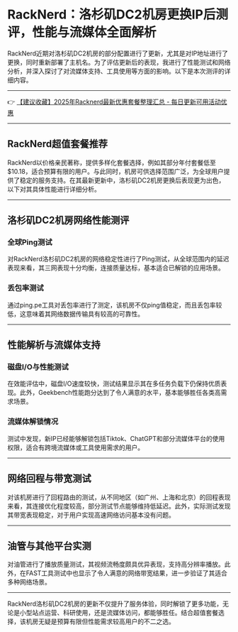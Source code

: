 # RackNerd：洛杉矶DC2机房更换IP后测评，性能与流媒体全面解析

RackNerd近期对洛杉矶DC2机房的部分配置进行了更新，尤其是对IP地址进行了更换，同时重新部署了主机名。为了评估更新后的表现，我进行了性能测试和网络分析，并深入探讨了对流媒体支持、工具使用等方面的影响。以下是本次测评的详细内容。

---

👉 [【建议收藏】2025年Racknerd最新优惠套餐整理汇总 - 每日更新可用活动优惠](https://bit.ly/Rack_Nerd)

---

## RackNerd超值套餐推荐

RackNerd以价格亲民著称，提供多样化套餐选择，例如其部分年付套餐低至$10.18，适合预算有限的用户。与此同时，机房可供选择范围广泛，为全球用户提供了稳定的服务支持。在其最新更新中，洛杉矶DC2机房更换后表现更为出色，以下对其具体性能进行详细分析。

---

## 洛杉矶DC2机房网络性能测评

### 全球Ping测试
对RackNerd洛杉矶DC2机房的网络稳定性进行了Ping测试，从全球范围内的延迟表现来看，其三网表现十分均衡，连接质量达标，基本适合已解锁的应用场景。

### 丢包率测试
通过ping.pe工具对丢包率进行了测定，该机房不仅ping值稳定，而且丢包率较低，这意味着其网络数据传输具有较高的可靠性。

---

## 性能解析与流媒体支持

### 磁盘I/O与性能测试
在效能评估中，磁盘I/O速度较快，测试结果显示其在多任务负载下仍保持优质表现。此外，Geekbench性能跑分达到了令人满意的水平，基本能够胜任各类高需求场景。

### 流媒体解锁情况
测试中发现，新IP已经能够解锁包括Tiktok、ChatGPT和部分流媒体平台的使用权限，适合有跨境流媒体或工具使用需求的用户。

---

## 网络回程与带宽测试

对该机房进行了回程路由的测试，从不同地区（如广州、上海和北京）的回程表现来看，其连接优化程度较高，部分测试节点能够维持低延迟。此外，实际测试发现其带宽表现稳定，对于用户实现高速网络访问基本没有问题。

---

## 油管与其他平台实测

对油管进行了播放质量测试，其视频流畅度颇具优异表现，支持高分辨率播放。此外，在FAST工具测试中也显示了令人满意的网络带宽结果，进一步验证了其适合多种网络场景。

---

RackNerd洛杉矶DC2机房的更新不仅提升了服务体验，同时解锁了更多功能，无论是小型站点运营、科研使用，还是流媒体访问，都能够胜任。结合超值套餐选择，该机房无疑是预算有限但性能需求较高用户的不二之选。